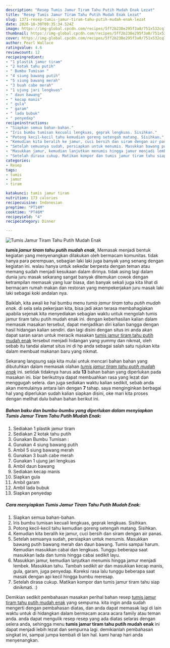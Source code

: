 ```yaml
---
description: "Resep Tumis Jamur Tiram Tahu Putih Mudah Enak Lezat"
title: "Resep Tumis Jamur Tiram Tahu Putih Mudah Enak Lezat"
slug: 1371-resep-tumis-jamur-tiram-tahu-putih-mudah-enak-lezat
date: 2020-10-30T09:35:34.524Z
image: https://img-global.cpcdn.com/recipes/5ff2b238e295f3a0/751x532cq70/tumis-jamur-tiram-tahu-putih-mudah-enak-foto-resep-utama.jpg
thumbnail: https://img-global.cpcdn.com/recipes/5ff2b238e295f3a0/751x532cq70/tumis-jamur-tiram-tahu-putih-mudah-enak-foto-resep-utama.jpg
cover: https://img-global.cpcdn.com/recipes/5ff2b238e295f3a0/751x532cq70/tumis-jamur-tiram-tahu-putih-mudah-enak-foto-resep-utama.jpg
author: Pearl Wallace
ratingvalue: 4.6
reviewcount: 12
recipeingredient:
- "1 plastik jamur tiram"
- "2 kotak tahu putih"
- " Bumbu Tumisan "
- "4 siung bawang putih"
- "5 siung bawang merah"
- "3 buah cabe merah"
- "1 ujung jari lengkuas"
- " daun bawang"
- " kecap manis"
- " gula"
- " garam"
- " lada bubuk"
- " penyedap"
recipeinstructions:
- "Siapkan semua bahan-bahan."
- "Iris bumbu tumisan kecuali lengkuas, geprak lengkuas. Sisihkan."
- "Potong kecil-kecil tahu kemudian goreng setengah matang. Sisihkan."
- "Kemudian kita beralih ke jamur, cuci bersih dan siram dengan air panas."
- "Setelah semuanya sudah, persiapkan untuk menumis. Masukkan bawang putih bawang merah dan daun bawang. Tumis sampai harum. Kemudian masukkan cabai dan lengkuas. Tunggu beberapa saat masukkan lada dan tumis hingga cabai sedikit layu."
- "Masukkan jamur, kemudian lanjutkan menumis hingga jamur menjadi lembek. Masukkan tahu. Tambah sedikit air dan masukkan kecap manis, gula, garam, juga penyedap. Koreksi rasa lalu tunggu beberapa saat masak dengan api kecil hingga bumbu meresap."
- "Setelah dirasa cukup. Matikan kompor dan tumis jamur tiram tahu siap dinikmati. :)"
categories:
- Resep
tags:
- tumis
- jamur
- tiram

katakunci: tumis jamur tiram 
nutrition: 173 calories
recipecuisine: Indonesian
preptime: "PT14M"
cooktime: "PT46M"
recipeyield: "4"
recipecategory: Dinner

---
```



![Tumis Jamur Tiram Tahu Putih Mudah Enak](https://img-global.cpcdn.com/recipes/5ff2b238e295f3a0/751x532cq70/tumis-jamur-tiram-tahu-putih-mudah-enak-foto-resep-utama.jpg)

<b><i>tumis jamur tiram tahu putih mudah enak</i></b>, Memasak menjadi bentuk kegiatan yang menyenangkan dilakukan oleh bermacam komunitas. tidak hanya para perempuan, sebagian laki laki juga banyak yang senang dengan kegiatan ini. walau hanya untuk sekedar berpesta dengan teman atau memang sudah menjadi kesukaan dalam dirinya. tidak asing lagi dalam dunia juru masak sekarang sangat banyak ditemukan cowok dengan ketrampilan memasak yang luar biasa, dan banyak sekali juga kita lihat di bermacam rumah makan dan restoran yang mempekerjakan juru masak laki laki sebagai koki andalan nya.



Baiklah, kita awali ke hal bumbu menu <i>tumis jamur tiram tahu putih mudah enak</i>. di sela sela pekerjaan kita, bisa jadi akan terasa membahagiakan apabila sejenak kita menyediakan sebagian waktu untuk mengolah tumis jamur tiram tahu putih mudah enak ini. dengan keberhasilan kalian dalam memasak masakan tersebut, dapat menjadikan diri kalian bangga dengan hasil hidangan kalian sendiri. dan lagi disini dengan situs ini anda akan dapat saran saran untuk meracik masakan <u>tumis jamur tiram tahu putih mudah enak</u> tersebut menjadi hidangan yang yummy dan nikmat, oleh sebab itu tandai alamat situs ini di hp anda sebagai salah satu rujukan kita dalam membuat makanan baru yang nikmat.


Sekarang langsung saja kita mulai untuk mencari bahan bahan yang dibutuhkan dalam memasak olahan <u><i>tumis jamur tiram tahu putih mudah enak</i></u> ini. setidak tidaknya harus ada <b>13</b> bahan bahan yang diperlukan pada masakan ini. biar berikutnya dapat membuahkan rasa yang lezat dan menggugah selera. dan juga sediakan waktu kalian sedikit, sebab anda akan memulainya antara lain dengan <b>7</b> tahap. saya menginginkan berbagai hal yang diperlukan sudah kalian siapkan disini, oke mari kita proses dengan melihat dulu bahan bahan berikut ini.

<!--inarticleads1-->

##### Bahan baku dan bumbu-bumbu yang diperlukan dalam menyiapkan Tumis Jamur Tiram Tahu Putih Mudah Enak:

1. Sediakan 1 plastik jamur tiram
1. Sediakan 2 kotak tahu putih
1. Gunakan  Bumbu Tumisan :
1. Gunakan 4 siung bawang putih
1. Ambil 5 siung bawang merah
1. Gunakan 3 buah cabe merah
1. Gunakan 1 ujung jari lengkuas
1. Ambil  daun bawang
1. Sediakan  kecap manis
1. Siapkan  gula
1. Ambil  garam
1. Ambil  lada bubuk
1. Siapkan  penyedap




<!--inarticleads2-->

##### Cara menyiapkan Tumis Jamur Tiram Tahu Putih Mudah Enak:

1. Siapkan semua bahan-bahan.
1. Iris bumbu tumisan kecuali lengkuas, geprak lengkuas. Sisihkan.
1. Potong kecil-kecil tahu kemudian goreng setengah matang. Sisihkan.
1. Kemudian kita beralih ke jamur, cuci bersih dan siram dengan air panas.
1. Setelah semuanya sudah, persiapkan untuk menumis. Masukkan bawang putih bawang merah dan daun bawang. Tumis sampai harum. Kemudian masukkan cabai dan lengkuas. Tunggu beberapa saat masukkan lada dan tumis hingga cabai sedikit layu.
1. Masukkan jamur, kemudian lanjutkan menumis hingga jamur menjadi lembek. Masukkan tahu. Tambah sedikit air dan masukkan kecap manis, gula, garam, juga penyedap. Koreksi rasa lalu tunggu beberapa saat masak dengan api kecil hingga bumbu meresap.
1. Setelah dirasa cukup. Matikan kompor dan tumis jamur tiram tahu siap dinikmati. :)




Demikian sedikit pembahasan masakan perihal bahan resep <u>tumis jamur tiram tahu putih mudah enak</u> yang sempurna. kita ingin anda sudah mengerti dengan pembahasan diatas, dan anda dapat memasak lagi di lain waktu untuk di hidangkan dalam bermacam acara acara family atau teman anda. anda dapat mengulik resep resep yang ada diatas selaras dengan selera anda, sehingga menu <b>tumis jamur tiram tahu putih mudah enak</b> ini dapat menjadi lebih lezat dan sempurna lagi. demikianlah pembahasan singkat ini, sampai jumpa kembali di lain hal. kami harap hari anda menyenangkan.
